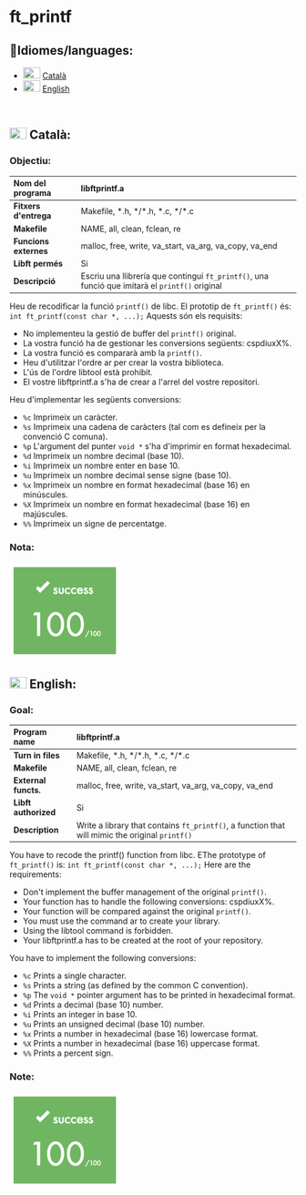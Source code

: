 # ft_printf

## 🏴Idiomes/languages:
- <img src="https://upload.wikimedia.org/wikipedia/commons/thumb/c/ce/Flag_of_Catalonia.svg/255px-Flag_of_Catalonia.svg.png" height="20px" width="30px" > [Català](#català)
- <img src="https://external-content.duckduckgo.com/iu/?u=https%3A%2F%2Fi.pinimg.com%2Foriginals%2Fbb%2F92%2Fa9%2Fbb92a9985e8defd0bbc75820ab7829c0.jpg" height="20px" width="30px"> [English](#english)

&zwj;

## <img src="https://upload.wikimedia.org/wikipedia/commons/thumb/c/ce/Flag_of_Catalonia.svg/255px-Flag_of_Catalonia.svg.png" height="20px" width="30px" > Català:
### Objectiu:
| Nom del programa | libftprintf.a |
| :------------ | :------------ |
| **Fitxers d'entrega** | Makefile, \*.h, \*/\*.h, \*.c, \*/\*.c |
| **Makefile** | NAME, all, clean, fclean, re |
| **Funcions externes** | malloc, free, write, va_start, va_arg, va_copy, va_end |
| **Libft permés** | Si |
| **Descripció** | Escriu una llibrería que contingui `ft_printf()`, una funció que imitarà el `printf()` original |

Heu de recodificar la funció `printf()` de libc.
El prototip de `ft_printf()` és: `int ft_printf(const char *, ...);`
Aquests són els requisits:
- No implementeu la gestió de buffer del `printf()` original.
- La vostra funció ha de gestionar les conversions següents: cspdiuxX%.
- La vostra funció es compararà amb la `printf()`.
- Heu d'utilitzar l'ordre ar per crear la vostra biblioteca.
- L'ús de l'ordre libtool està prohibit.
- El vostre libftprintf.a s'ha de crear a l'arrel del vostre repositori.

Heu d'implementar les següents conversions:
- `%c` Imprimeix un caràcter.
- `%s` Imprimeix una cadena de caràcters (tal com es defineix per la convenció C comuna).
- `%p` L'argument del punter `void *` s'ha d'imprimir en format hexadecimal.
- `%d` Imprimeix un nombre decimal (base 10).
- `%i` Imprimeix un nombre enter en base 10.
- `%u` Imprimeix un nombre decimal sense signe (base 10).
- `%x` Imprimeix un nombre en format hexadecimal (base 16) en minúscules.
- `%X` Imprimeix un nombre en format hexadecimal (base 16) en majúscules.
- `%%` Imprimeix un signe de percentatge.

### Nota:
![nota](https://raw.githubusercontent.com/nach131/42Barcelona/main/images/100.png "nota")



## <img src="https://external-content.duckduckgo.com/iu/?u=https%3A%2F%2Fi.pinimg.com%2Foriginals%2Fbb%2F92%2Fa9%2Fbb92a9985e8defd0bbc75820ab7829c0.jpg" height="20px" width="30px"> English:
### Goal:
| Program name | libftprintf.a |
| :------------ | :------------ |
| **Turn in files** | Makefile, \*.h, \*/\*.h, \*.c, \*/\*.c |
| **Makefile** | NAME, all, clean, fclean, re |
| **External functs.** | malloc, free, write, va_start, va_arg, va_copy, va_end |
| **Libft authorized** | Si |
| **Description** | Write a library that contains `ft_printf()`, a function that will mimic the original `printf()` |

You have to recode the printf() function from libc.
EThe prototype of `ft_printf()` is: `int ft_printf(const char *, ...);`
Here are the requirements:
- Don't implement the buffer management of the original `printf()`.
- Your function has to handle the following conversions: cspdiuxX%.
- Your function will be compared against the original `printf()`.
- You must use the command ar to create your library.
- Using the libtool command is forbidden.
- Your libftprintf.a has to be created at the root of your repository.

You have to implement the following conversions:
- `%c` Prints a single character.
- `%s` Prints a string (as defined by the common C convention).
- `%p` The `void *` pointer argument has to be printed in hexadecimal format.
- `%d` Prints a decimal (base 10) number.
- `%i` Prints an integer in base 10.
- `%u` Prints an unsigned decimal (base 10) number.
- `%x` Prints a number in hexadecimal (base 16) lowercase format.
- `%X` Prints a number in hexadecimal (base 16) uppercase format.
- `%%` Prints a percent sign.

### Note:
![note](https://raw.githubusercontent.com/nach131/42Barcelona/main/images/100.png "nota")
